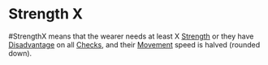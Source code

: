 # Strength X

\#StrengthX means that the wearer needs at least X [Strength](../../../../../Player%20Characters/Chosen%20Statistics/Strength.md) or they have [Disadvantage](../../../../../Game%20Procedures/Dice%20Rolls/Disadvantage.md) on all [Checks](../../../../../Game%20Procedures/Check.md), and their [Movement](../../../../../Game%20Procedures/Movement.md) speed is halved (rounded down).

